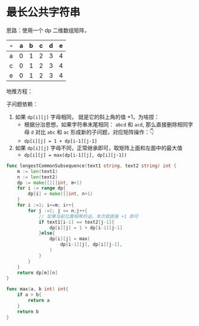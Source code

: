 # 最长公共字符串

思路：使用一个 dp 二维数组矩阵，

| -   | a   | b   | c   | d   | e   |
| --- | --- | --- | --- | --- | --- |
| a   | 0   | 1   | 2   | 3   | 4   |
| c   | 0   | 1   | 2   | 3   | 4   |
| e   | 0   | 1   | 2   | 3   | 4   |

地推方程：

子问题依赖：

1. 如果 `dp[i][j]` 字母相同， 就是它的斜上角的值 +1，为啥捏：
   - 根据分治思想，如果字符串末尾相同： `abcd` 和 `acd`, 那么直接删除相同字母 `d` 对比 `abc` 和 `ac` 形成新的子问题，对应矩阵操作：👇
   - `dp[i][j] = 1 + dp[i-1][j-1]`
2. 如果 `dp[i][j]` 字母不同，正常继承即可，取矩阵上面和左面中的最大值
   - `dp[i][j] = max(dp[i-1][j], dp[i][j-1])`

```go
func longestCommonSubsequence(text1 string, text2 string) int {
    m := len(text1)
    n := len(text2)
    dp := make([][]int, m+1)
    for i := range dp{
        dp[i] = make([]int, n+1)
    }
    for i :=1; i<=m; i++{
        for j :=1; j <= n;j++{
            // 如果当前位置相等的话，本次就直接 +1 即可
            if text1[i-1] == text2[j-1]{
                dp[i][j] = 1 + dp[i-1][j-1]
            }else{
                dp[i][j] = max(
                    dp[i-1][j], dp[i][j-1],
                )
            }
        }
    }
    return dp[m][n]
}

func max(a, b int) int{
    if a > b{
        return a
    }
    return b
}
```
